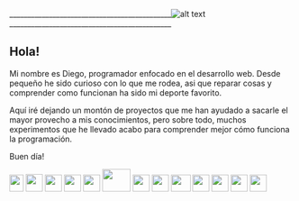 _____________________________________________![alt text](https://64.media.tumblr.com/dd35d8033e45129721b41590438d254b/edbf4cb04b19bfa8-54/s400x600/b0be76f1c9b8a37a9926482ef0b6a0f716fdb24c.gifv) _____________________________________________


## Hola!

Mi nombre es Diego, programador enfocado en el desarrollo web. Desde pequeño he sido curioso con lo que me rodea, asi que reparar cosas y comprender como funcionan ha sido mi deporte favorito.

Aquí iré dejando un montón de proyectos que me han ayudado a sacarle el mayor provecho a mis conocimientos, pero sobre todo, muchos experimentos que he llevado acabo para comprender mejor cómo funciona la programación.

Buen día! 

<div>
  <img src="https://lenguajehtml.com/assets/logo.png" width='25px' height='30px'>
  <img src="https://lenguajecss.com/assets/logo.svg" width='30px' height='31px'>
  <img src="https://norbertoledo.es/feed/img/news/javascript-logo.png" width='30px' height='30px'>
  <img src='https://i.blogs.es/142693/650_1000_logo-235e394c/450_1000.png' width='30px' height='30px'>
  <img src='https://upload.wikimedia.org/wikipedia/commons/thumb/4/47/React.svg/1200px-React.svg.png' width='30px' height='30px'>
  <img src="https://d31dn7nfpuwjnm.cloudfront.net/images/valoraciones/0035/4533/aws.png?1571146636" width='50px' height='40px'>
  <img src="https://encrypted-tbn0.gstatic.com/images?q=tbn:ANd9GcToLyYZTgiLuFU5g15ATkbVA0N72FMzeF29lA&usqp=CAU" width='30px' height='30px'>
  <img src='https://upload.wikimedia.org/wikipedia/commons/thumb/2/29/Postgresql_elephant.svg/1200px-Postgresql_elephant.svg.png' width='30px' height='30px'>
  <img src='https://c1.klipartz.com/pngpicture/768/498/sticker-png-sql-server-logo-data-database-microsoft-azure-sql-database-programming-language-table-database-transaction-microsoft-sql-server-thumbnail.png' width='35px' height='30px'>
  <img src="https://upload.wikimedia.org/wikipedia/commons/thumb/7/73/Ruby_logo.svg/200px-Ruby_logo.svg.png" width='30px' height='30px'>
  <img src="https://encrypted-tbn0.gstatic.com/images?q=tbn:ANd9GcSYZdGENu6p5gVjGWeoA9dBdcmbJO1B-r4s6A&usqp=CAU" width='30px' height='30px'>
  <img src='https://jartigag.xyz/assets/images/posts/git.png' width='30px' height0'30px'>
  <img src='https://www.returngis.net/wp-content/uploads/2021/01/GitHub.png' width='30px' height='30px'>
</div>
